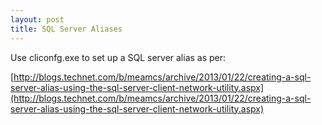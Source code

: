 ```yaml
---
layout: post
title: SQL Server Aliases
---
```


Use cliconfg.exe to set up a SQL server alias as per:

[http://blogs.technet.com/b/meamcs/archive/2013/01/22/creating-a-sql-server-alias-using-the-sql-server-client-network-utility.aspx](http://blogs.technet.com/b/meamcs/archive/2013/01/22/creating-a-sql-server-alias-using-the-sql-server-client-network-utility.aspx)

